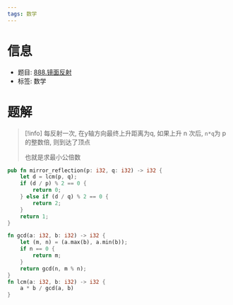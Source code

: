 ```yaml
---
tags: 数学
---
```


# 信息
* 题目: [888.镜面反射](https://leetcode.cn/problems/mirror-reflection/)
* 标签: 数学

# 题解

> [!info]
> 每反射一次, 在y轴方向最终上升距离为q,
> 如果上升 n 次后, `n*q`为 p 的整数倍, 则到达了顶点
>
> 也就是求最小公倍数

```rust
pub fn mirror_reflection(p: i32, q: i32) -> i32 {
    let d = lcm(p, q);
    if (d / p) % 2 == 0 {
        return 0;
    } else if (d / q) % 2 == 0 {
        return 2;
    }
    return 1;
}

fn gcd(a: i32, b: i32) -> i32 {
    let (m, n) = (a.max(b), a.min(b));
    if n == 0 {
        return m;
    }
    return gcd(n, m % n);
}
fn lcm(a: i32, b: i32) -> i32 {
    a * b / gcd(a, b)
}
```

